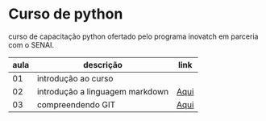 # Curso de python

curso de capacitação python ofertado pelo programa inovatch em parceria com o SENAI.

|aula| descrição|link|
|-|-|-|
|01| introdução ao curso||
|02| introdução a linguagem markdown | [Aqui](./aulamarkdown.md)|
|03| compreendendo GIT|[Aqui](./aulaGit.md)|